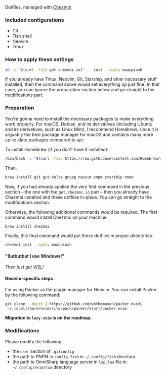 Dotfiles, managed with [Chezmoi](https://www.chezmoi.io).

### Included configurations

- Git
- Fish shell
- Neovim
- Tmux

### How to apply these settings

```bash
sh -c "$(curl -fsLS get.chezmoi.io)" -- init --apply maacpiash
```

If you already have Tmux, Neovim, Git, Starship, and other necessary stuff installed, then the command above would set everything up just fine. In that case, you can ignore the preparation section below and go straight to the modifications part.

### Preparation

You're gonna need to install the necessary packages to make everything work properly. For macOS, Debian, and its derivatives (including Ubuntu and *its* derivatives, such as Linux Mint), I recommend Homebrew, since it is arguably the best package manager for macOS and contains many more up-to-date packages compared to `apt`.

To install Homebrew (if you don't have it installed):

```bash
/bin/bash -c "$(curl -fsSL https://raw.githubusercontent.com/Homebrew/install/HEAD/install.sh)"
```

Then,

```bash
brew install git git-delta gnupg neovim pnpm starship tmux
```

Now, if you had already applied the very first command in the previous section – the one with the `get.chezmoi.io` part – then you already have Chezmoi installed and these dotfiles in-place. You can go straight to the modifications section.

Otherwise, the following additional commands would be required. The first command would install Chezmoi on your machine.

```bash
brew install chezmoi
```

Finally, this final command would put these dotfiles in proper directories.

```bash
chezmoi init --apply maacpiash
```

#### "Butbutbut I use Windows!"

*Then just get [WSL](https://learn.microsoft.com/en-au/windows/wsl)!*

#### Neovim-specific steps

I'm using Packer as the plugin manager for Neovim. You can install Packer by the following command:

```bash
git clone --depth 1 https://github.com/wbthomason/packer.nvim\
 ~/.local/share/nvim/site/pack/packer/start/packer.nvim
```

**Migration to `lazy.nvim` is on the roadmap.**

### Modifications

Please modify the following:

- the `user` section of `.gitconfig`
- the path to PNPM in `config.fish` in `~/.config/fish` directory
- the path to OmniSharp language server in `lsp.lua` file in `~/.config/nvim/lua` directory
